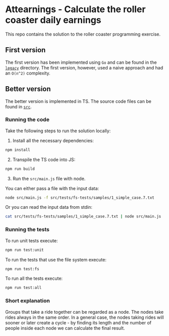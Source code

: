 # Attearnings - Calculate the roller coaster daily earnings

This repo contains the solution to the roller coaster programming exercise.

## First version

The first version has been implemented using `Go` and can be found in the [`legacy`](./legacy) directory. The first version, however, used a naive approach and had an `O(n^2)` complexity.

## Better version

The better version is implemented in TS. The source code files can be found in [`src`](./src).

### Running the code

Take the following steps to run the solution locally:

1. Install all the necessary dependencies:

```bash
npm install
```

2. Transpile the TS code into JS:

```bash
npm run build
```

3.  Run the `src/main.js` file with node.

You can either pass a file with the input data:

```bash
node src/main.js -f src/tests/fs-tests/samples/1_simple_case.7.txt
```

Or you can read the input data from stdin:

```bash
cat src/tests/fs-tests/samples/1_simple_case.7.txt | node src/main.js
```

### Running the tests

To run unit tests execute:

```bash
npm run test:unit
```

To run the tests that use the file system execute:

```bash
npm run test:fs
```

To run all the tests execute:

```bash
npm run test:all
```

### Short explanation

Groups that take a ride together can be regarded as a node. The nodes take rides always in the same order. In a general case, the nodes taking rides will sooner or later create a cycle - by finding its length and the number of people inside each node we can calculate the final result.